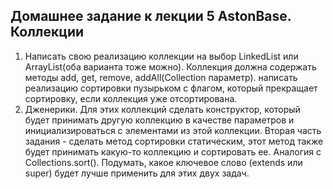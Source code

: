 ## Домашнее задание к лекции 5 AstonBase. Коллекции
1. Написать свою реализацию коллекции на выбор LinkedList или ArrayList(оба варианта тоже можно).
Коллекция должна содержать методы add, get, remove, addAll(Collection параметр).
написать реализацию сортировки пузырьком с флагом, который прекращает сортировку, если коллекция уже отсортирована.
2. Дженерики. Для этих коллекций сделать конструктор, который будет принимать другую коллекцию в качестве параметров 
и инициализироваться с элементами из этой коллекции. Вторая часть задания - сделать метод сортировки статическим, этот
метод также будет принимать какую-то коллекцию и сортировать ее. 
Аналогия с Collections.sort(). Подумать, какое ключевое слово (extends или super)
будет лучше применить для этих двух задач.
